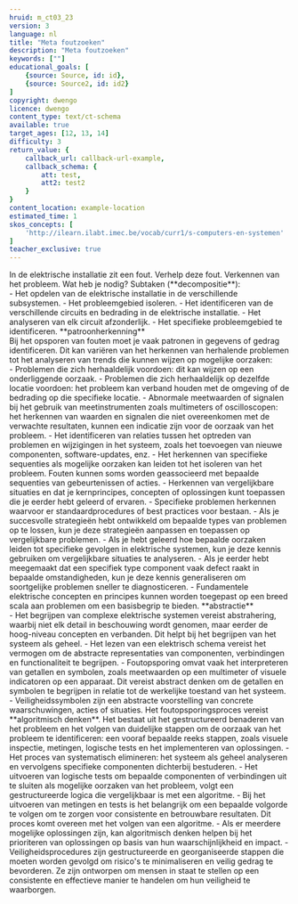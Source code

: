 ```yaml
---
hruid: m_ct03_23
version: 3
language: nl
title: "Meta foutzoeken"
description: "Meta foutzoeken"
keywords: [""]
educational_goals: [
    {source: Source, id: id}, 
    {source: Source2, id: id2}
]
copyright: dwengo
licence: dwengo
content_type: text/ct-schema
available: true
target_ages: [12, 13, 14]
difficulty: 3
return_value: {
    callback_url: callback-url-example,
    callback_schema: {
        att: test,
        att2: test2
    }
}
content_location: example-location
estimated_time: 1
skos_concepts: [
    'http://ilearn.ilabt.imec.be/vocab/curr1/s-computers-en-systemen'
]
teacher_exclusive: true
---
```


<context>
In de elektrische installatie zit een fout. Verhelp deze fout.
</div>
</context>
<decomposition>
Verkennen van het probleem. Wat heb je nodig? Subtaken (**decompositie**):<br>
- Het opdelen van de elektrische installatie in de verschillende subsystemen.
- Het probleemgebied isoleren.
- Het identificeren van de verschillende circuits en bedrading in de elektrische installatie. 
- Het analyseren van elk circuit afzonderlijk.
- Het specifieke probleemgebied te identificeren. 
</decomposition>
<patternRecognition>
**patroonherkenning**<br>
Bij het opsporen van fouten moet je vaak patronen in gegevens of gedrag identificeren. Dit kan variëren van het herkennen van herhalende problemen tot het analyseren van trends die kunnen wijzen op mogelijke oorzaken:<br>
- Problemen die zich herhaaldelijk voordoen: dit kan wijzen op een onderliggende oorzaak.
    - Problemen die zich herhaaldelijk op dezelfde locatie voordoen: het probleem kan verband houden met de omgeving of de bedrading op die specifieke locatie.
- Abnormale meetwaarden of signalen bij het gebruik van meetinstrumenten zoals multimeters of oscilloscopen: het herkennen van waarden en signalen die niet overeenkomen met de verwachte resultaten, kunnen een indicatie zijn voor de oorzaak van het probleem. 
- Het identificeren van relaties tussen het optreden van problemen en wijzigingen in het systeem, zoals het toevoegen van nieuwe componenten, software-updates, enz.
- Het herkennen van specifieke sequenties als mogelijke oorzaken kan leiden tot het isoleren van het probleem. Fouten kunnen soms worden geassocieerd met bepaalde sequenties van gebeurtenissen of acties. 
- Herkennen van vergelijkbare situaties en dat je kernprincipes, concepten of oplossingen kunt toepassen die je eerder hebt geleerd of ervaren.
    - Specifieke problemen herkennen waarvoor er standaardprocedures of best practices voor bestaan. 
    - Als je succesvolle strategieën hebt ontwikkeld om bepaalde types van problemen op te lossen, kun je deze strategieën aanpassen en toepassen op vergelijkbare problemen.
    - Als je hebt geleerd hoe bepaalde oorzaken leiden tot specifieke gevolgen in elektrische systemen, kun je deze kennis gebruiken om vergelijkbare situaties te analyseren.
    - Als je eerder hebt meegemaakt dat een specifiek type component vaak defect raakt in bepaalde omstandigheden, kun je deze kennis generaliseren om soortgelijke problemen sneller te 
    diagnosticeren.
- Fundamentele elektrische concepten en principes kunnen worden toegepast op een breed scala aan problemen om een basisbegrip te bieden.
</patternRecognition>
<abstraction>
**abstractie**<br>
- Het begrijpen van complexe elektrische systemen vereist abstrahering, waarbij niet elk detail in beschouwing wordt genomen, maar eerder de hoog-niveau concepten en verbanden. Dit helpt bij het begrijpen van het systeem als geheel.
- Het lezen van een elektrisch schema vereist het vermogen om de abstracte representaties van componenten, verbindingen en functionaliteit te begrijpen.
- Foutopsporing omvat vaak het interpreteren van getallen en symbolen, zoals meetwaarden op een multimeter of visuele indicatoren op een apparaat. Dit vereist abstract denken om de getallen en symbolen te begrijpen in relatie tot de werkelijke toestand van het systeem.
    - Veiligheidssymbolen zijn een abstracte voorstelling van concrete waarschuwingen, acties of situaties.
</abstraction>
<algorithms>
Het foutopsporingsproces vereist **algoritmisch denken**. Het bestaat uit het gestructureerd benaderen van het probleem en het volgen van duidelijke stappen om de oorzaak van het probleem te identificeren: een vooraf bepaalde reeks stappen, zoals visuele inspectie, metingen, logische tests en het implementeren van oplossingen.
- Het proces van systematisch elimineren: het systeem als geheel analyseren en vervolgens specifieke componenten dichterbij bestuderen. 
- Het uitvoeren van logische tests om bepaalde componenten of verbindingen uit te sluiten als mogelijke oorzaken van het probleem, volgt een gestructureerde logica die vergelijkbaar is met een algoritme.
- Bij het uitvoeren van metingen en tests is het belangrijk om een bepaalde volgorde te volgen om te zorgen voor consistente en betrouwbare resultaten. Dit proces komt overeen met het volgen van een algoritme.
- Als er meerdere mogelijke oplossingen zijn, kan algoritmisch denken helpen bij het prioriteren van oplossingen op basis van hun waarschijnlijkheid en impact.
- Veiligheidsprocedures zijn gestructureerde en georganiseerde stappen die moeten worden gevolgd om risico's te minimaliseren en veilig gedrag te bevorderen. Ze zijn ontworpen om mensen in staat te stellen op een consistente en effectieve manier te handelen om hun veiligheid te waarborgen.
</algorithms>
<implementation>

</implementation>

